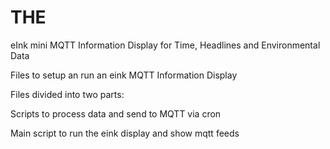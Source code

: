 # THE
eInk mini MQTT Information Display for Time, Headlines and Environmental Data

Files to setup an run an eink MQTT Information Display

Files divided into two parts:

Scripts to process data and send to MQTT via cron

Main script to run the eink display and show mqtt feeds
